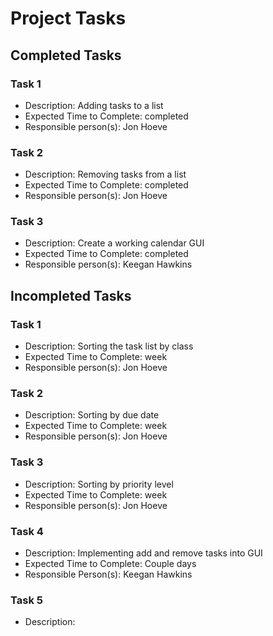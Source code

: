# Project Tasks
## Completed Tasks
### Task 1
* Description: Adding tasks to a list
* Expected Time to Complete: completed
* Responsible person(s): Jon Hoeve

### Task 2
* Description: Removing tasks from a list
* Expected Time to Complete: completed
* Responsible person(s): Jon Hoeve

### Task 3
* Description: Create a working calendar GUI
* Expected Time to Complete: completed
* Responsible person(s): Keegan Hawkins


## Incompleted Tasks
### Task 1
* Description: Sorting the task list by class
* Expected Time to Complete: week
* Responsible person(s): Jon Hoeve

### Task 2
* Description: Sorting by due date
* Expected Time to Complete: week
* Responsible person(s): Jon Hoeve

### Task 3
* Description: Sorting by priority level
* Expected Time to Complete: week
* Responsible person(s): Jon Hoeve

### Task 4
* Description: Implementing add and remove tasks into GUI
* Expected Time to Complete: Couple days
* Responsible Person(s): Keegan Hawkins

### Task 5
* Description: 






